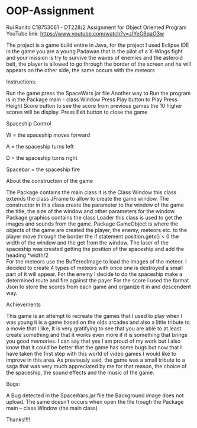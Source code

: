 # OOP-Assignment

Rui Ranito C18753061 - DT228/2 Assignment for Object Oriented Program 
YouTube link: https://www.youtube.com/watch?v=zIYeG6qaO3w

The project is a game build entire in Java, for the project I used Eclipse IDE in the game you are a young Padawan that is the pilot of a X-Wings fight and your mission is try to survive the waves of enemies and the asteroid belt, the player is allowed to go through the border of the screen and he will appears on the other side, the same occurs with the meteors

Instructions:

Run the game press the SpaceWars jar file
Another way to Run the program is in the Package main - class Window
Press Play button to Play 
Press Height Score button to see the score from previous games the 10 higher scores will be display. 
Press Exit button to close the game 


Spaceship Control

W = the spaceship moves forward

A = the spaceship turns left

D = the spaceship turns right

Spacebar = the spaceship fire


About the construction of the game
 
The Package contains the main class it is the Class Window this class extends the class JFrame to allow to create the game window.
The constructor in this class create the parameter to the window of the game the title, the size of the window and other parameters
for the window. 
Package graphics contains the class Loader this class is used to get the images and sounds from the game.
Package GameObject is where the objects of the game are created the player, the enemy, meteors etc.
to the player move through the border the if statement position.getx() < 0 the width of the window and the get from the window.
The laser of the spaceship was created getting the position of the spaceship and add the heading *width/2    
For the meteors use the BufferedImage to load the images of the meteor. I decided to create 4 types of meteors with 
once one is destroyed a small part of it will appear.
For the enemy I decide to do the spaceship make a determined route and fire against the payer
For the score I used the format Json to store the scores from each game and organize it in and descendent way.

Achievements 

This game is an attempt to recreate the games that I used to play when I was young it is a game based on the olds
arcades and also a little tribute to a movie that I like, It is very gratifying to see that you are able to at least
create something and that it works even more if it is something that brings you good memories.
I can say that yes I am proud of my work but I also know that it could be better that the game has some bugs
but now that I have taken the first step with this world of video games I would like to improve in this area. 
As previously said, the game was a small tribute to a saga that was very much appreciated by me for that reason,
the choice of the spaceship, the sound effects and the music of the game.


Bugs: 

A Bug detected in the SpaceWars.jar file the Background image does not upload.
The same doesn’t occurs when open the file trough the Package main – class Window (the main class) 



Thanks!!!!



